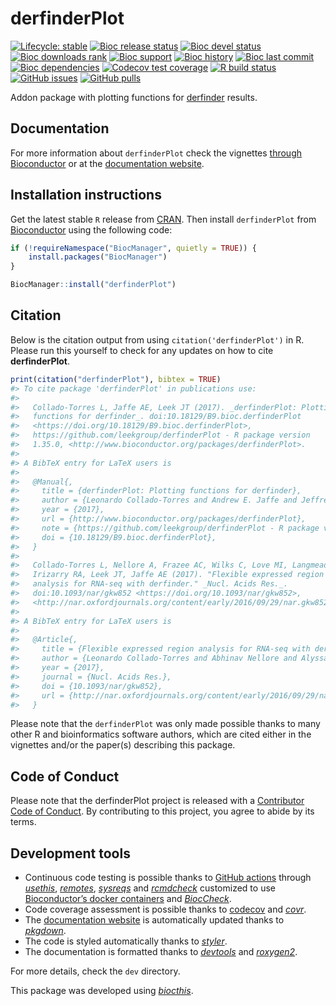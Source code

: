 
<!-- README.md is generated from README.Rmd. Please edit that file -->

# derfinderPlot

<!-- badges: start -->

[![Lifecycle:
stable](https://img.shields.io/badge/lifecycle-stable-brightgreen.svg)](https://lifecycle.r-lib.org/articles/stages.html#stable)
[![Bioc release
status](http://www.bioconductor.org/shields/build/release/bioc/derfinderPlot.svg)](https://bioconductor.org/checkResults/release/bioc-LATEST/derfinderPlot)
[![Bioc devel
status](http://www.bioconductor.org/shields/build/devel/bioc/derfinderPlot.svg)](https://bioconductor.org/checkResults/devel/bioc-LATEST/derfinderPlot)
[![Bioc downloads
rank](https://bioconductor.org/shields/downloads/release/derfinderPlot.svg)](http://bioconductor.org/packages/stats/bioc/derfinderPlot/)
[![Bioc
support](https://bioconductor.org/shields/posts/derfinderPlot.svg)](https://support.bioconductor.org/tag/derfinderPlot)
[![Bioc
history](https://bioconductor.org/shields/years-in-bioc/derfinderPlot.svg)](https://bioconductor.org/packages/release/bioc/html/derfinderPlot.html#since)
[![Bioc last
commit](https://bioconductor.org/shields/lastcommit/devel/bioc/derfinderPlot.svg)](http://bioconductor.org/checkResults/devel/bioc-LATEST/derfinderPlot/)
[![Bioc
dependencies](https://bioconductor.org/shields/dependencies/release/derfinderPlot.svg)](https://bioconductor.org/packages/release/bioc/html/derfinderPlot.html#since)
[![Codecov test
coverage](https://codecov.io/gh/leekgroup/derfinderPlot/branch/devel/graph/badge.svg)](https://codecov.io/gh/leekgroup/derfinderPlot?branch=devel)
[![R build
status](https://github.com/leekgroup/derfinderPlot/actions/workflows/check-bioc.yml/badge.svg)](https://github.com/leekgroup/derfinderPlot/actions/workflows/check-bioc.yml)
[![GitHub
issues](https://img.shields.io/github/issues/leekgroup/derfinderPlot)](https://github.com/leekgroup/derfinderPlot/issues)
[![GitHub
pulls](https://img.shields.io/github/issues-pr/leekgroup/derfinderPlot)](https://github.com/leekgroup/derfinderPlot/pulls)
<!-- badges: end -->

Addon package with plotting functions for
[derfinder](http://www.bioconductor.org/packages/derfinder) results.

## Documentation

For more information about `derfinderPlot` check the vignettes [through
Bioconductor](http://bioconductor.org/packages/derfinderPlot) or at the
[documentation website](http://leekgroup.github.io/derfinderPlot).

## Installation instructions

Get the latest stable `R` release from
[CRAN](http://cran.r-project.org/). Then install `derfinderPlot` from
[Bioconductor](http://bioconductor.org/) using the following code:

``` r
if (!requireNamespace("BiocManager", quietly = TRUE)) {
    install.packages("BiocManager")
}

BiocManager::install("derfinderPlot")
```

## Citation

Below is the citation output from using `citation('derfinderPlot')` in
R. Please run this yourself to check for any updates on how to cite
**derfinderPlot**.

``` r
print(citation("derfinderPlot"), bibtex = TRUE)
#> To cite package 'derfinderPlot' in publications use:
#> 
#>   Collado-Torres L, Jaffe AE, Leek JT (2017). _derfinderPlot: Plotting
#>   functions for derfinder_. doi:10.18129/B9.bioc.derfinderPlot
#>   <https://doi.org/10.18129/B9.bioc.derfinderPlot>,
#>   https://github.com/leekgroup/derfinderPlot - R package version
#>   1.35.0, <http://www.bioconductor.org/packages/derfinderPlot>.
#> 
#> A BibTeX entry for LaTeX users is
#> 
#>   @Manual{,
#>     title = {derfinderPlot: Plotting functions for derfinder},
#>     author = {Leonardo Collado-Torres and Andrew E. Jaffe and Jeffrey T. Leek},
#>     year = {2017},
#>     url = {http://www.bioconductor.org/packages/derfinderPlot},
#>     note = {https://github.com/leekgroup/derfinderPlot - R package version 1.35.0},
#>     doi = {10.18129/B9.bioc.derfinderPlot},
#>   }
#> 
#>   Collado-Torres L, Nellore A, Frazee AC, Wilks C, Love MI, Langmead B,
#>   Irizarry RA, Leek JT, Jaffe AE (2017). "Flexible expressed region
#>   analysis for RNA-seq with derfinder." _Nucl. Acids Res._.
#>   doi:10.1093/nar/gkw852 <https://doi.org/10.1093/nar/gkw852>,
#>   <http://nar.oxfordjournals.org/content/early/2016/09/29/nar.gkw852>.
#> 
#> A BibTeX entry for LaTeX users is
#> 
#>   @Article{,
#>     title = {Flexible expressed region analysis for RNA-seq with derfinder},
#>     author = {Leonardo Collado-Torres and Abhinav Nellore and Alyssa C. Frazee and Christopher Wilks and Michael I. Love and Ben Langmead and Rafael A. Irizarry and Jeffrey T. Leek and Andrew E. Jaffe},
#>     year = {2017},
#>     journal = {Nucl. Acids Res.},
#>     doi = {10.1093/nar/gkw852},
#>     url = {http://nar.oxfordjournals.org/content/early/2016/09/29/nar.gkw852},
#>   }
```

Please note that the `derfinderPlot` was only made possible thanks to
many other R and bioinformatics software authors, which are cited either
in the vignettes and/or the paper(s) describing this package.

## Code of Conduct

Please note that the derfinderPlot project is released with a
[Contributor Code of
Conduct](https://contributor-covenant.org/version/2/0/CODE_OF_CONDUCT.html).
By contributing to this project, you agree to abide by its terms.

## Development tools

- Continuous code testing is possible thanks to [GitHub
  actions](https://www.tidyverse.org/blog/2020/04/usethis-1-6-0/)
  through *[usethis](https://CRAN.R-project.org/package=usethis)*,
  *[remotes](https://CRAN.R-project.org/package=remotes)*,
  *[sysreqs](https://github.com/r-hub/sysreqs)* and
  *[rcmdcheck](https://CRAN.R-project.org/package=rcmdcheck)* customized
  to use [Bioconductor’s docker
  containers](https://www.bioconductor.org/help/docker/) and
  *[BiocCheck](https://bioconductor.org/packages/3.17/BiocCheck)*.
- Code coverage assessment is possible thanks to
  [codecov](https://codecov.io/gh) and
  *[covr](https://CRAN.R-project.org/package=covr)*.
- The [documentation website](http://leekgroup.github.io/derfinderPlot)
  is automatically updated thanks to
  *[pkgdown](https://CRAN.R-project.org/package=pkgdown)*.
- The code is styled automatically thanks to
  *[styler](https://CRAN.R-project.org/package=styler)*.
- The documentation is formatted thanks to
  *[devtools](https://CRAN.R-project.org/package=devtools)* and
  *[roxygen2](https://CRAN.R-project.org/package=roxygen2)*.

For more details, check the `dev` directory.

This package was developed using
*[biocthis](https://bioconductor.org/packages/3.17/biocthis)*.
